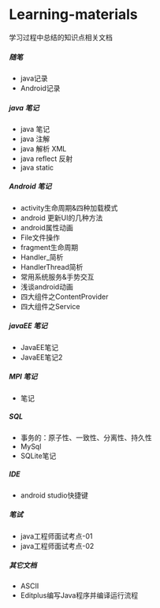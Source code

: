 # Learning-materials
学习过程中总结的知识点相关文档
##### 随笔
* java记录
* Android记录

##### java 笔记
* java 笔记
* java 注解
* java 解析 XML
* java reflect 反射
* java static

##### Android 笔记
* activity生命周期&四种加载模式
* android 更新UI的几种方法
* android属性动画
* File文件操作
* fragment生命周期
* Handler_简析
* HandlerThread简析
* 常用系统服务&手势交互
* 浅谈android动画
* 四大组件之ContentProvider
* 四大组件之Service

##### javaEE 笔记
* JavaEE笔记
* JavaEE笔记2

##### MPI 笔记
* 笔记

##### SQL
* 事务的：原子性、一致性、分离性、持久性
* MySql
* SQLite笔记

##### IDE
* android studio快捷键

##### 笔试
* java工程师面试考点-01
* java工程师面试考点-02

##### 其它文档
* ASCII
* Editplus编写Java程序并编译运行流程
